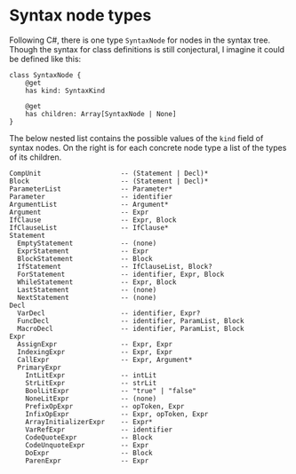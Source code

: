 # Syntax node types

Following C#, there is one type `SyntaxNode` for nodes in the syntax tree.
Though the syntax for class definitions is still conjectural, I imagine it
could be defined like this:

```
class SyntaxNode {
    @get
    has kind: SyntaxKind

    @get
    has children: Array[SyntaxNode | None]
}
```

The below nested list contains the possible values of the `kind` field of
syntax nodes. On the right is for each concrete node type a list of the types
of its children.

```
CompUnit                    -- (Statement | Decl)*
Block                       -- (Statement | Decl)*
ParameterList               -- Parameter*
Parameter                   -- identifier
ArgumentList                -- Argument*
Argument                    -- Expr
IfClause                    -- Expr, Block
IfClauseList                -- IfClause*
Statement
  EmptyStatement            -- (none)
  ExprStatement             -- Expr
  BlockStatement            -- Block
  IfStatement               -- IfClauseList, Block?
  ForStatement              -- identifier, Expr, Block
  WhileStatement            -- Expr, Block
  LastStatement             -- (none)
  NextStatement             -- (none)
Decl
  VarDecl                   -- identifier, Expr?
  FuncDecl                  -- identifier, ParamList, Block
  MacroDecl                 -- identifier, ParamList, Block
Expr
  AssignExpr                -- Expr, Expr
  IndexingExpr              -- Expr, Expr
  CallExpr                  -- Expr, Argument*
  PrimaryExpr
    IntLitExpr              -- intLit
    StrLitExpr              -- strLit
    BoolLitExpr             -- "true" | "false"
    NoneLitExpr             -- (none)
    PrefixOpExpr            -- opToken, Expr
    InfixOpExpr             -- Expr, opToken, Expr
    ArrayInitializerExpr    -- Expr*
    VarRefExpr              -- identifier
    CodeQuoteExpr           -- Block
    CodeUnquoteExpr         -- Expr
    DoExpr                  -- Block
    ParenExpr               -- Expr
```

